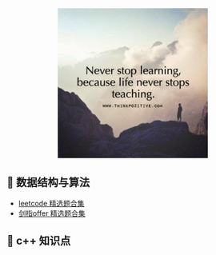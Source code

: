 <div align="center">
    <img src="https://github.com/lulia0228/cpp_algorithm/blob/master/fengmian.jpg" width="300px">
</div>

## :cherries: 数据结构与算法
- [leetcode 精选题合集](./leetcode_content.md)
- [剑指offer 精选题合集](./剑指offer_content.md)

## :apple: c++ 知识点
